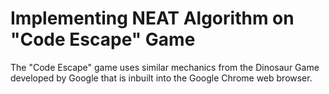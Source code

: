 # Implementing NEAT Algorithm on "Code Escape" Game
The "Code Escape" game uses similar mechanics from the Dinosaur Game developed by Google that is inbuilt into the Google Chrome web browser.
